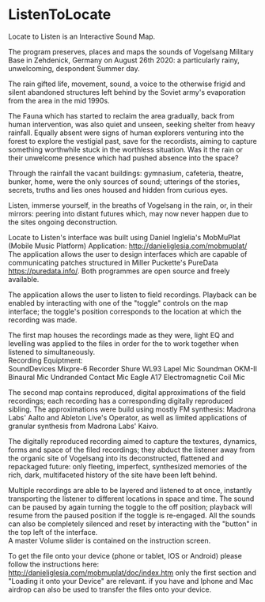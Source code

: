   # ListenToLocate

  Locate to Listen is an Interactive Sound Map. 

  The program preserves, places and maps the sounds of Vogelsang Military Base in Zehdenick, Germany on August 26th 2020: a particularly rainy, unwelcoming, despondent Summer day.

  The rain gifted life, movement, sound, a voice to the otherwise frigid and silent abandoned structures left behind by the Soviet army's evaporation from the area in the mid 1990s. 

  The Fauna which has started to reclaim the area gradually, back from human intervention, was also quiet and unseen, seeking shelter from heavy rainfall. Equally absent were signs of human explorers venturing into the forest to explore the vestigial past, save for the recordists, aiming to capture something worthwhile stuck in the worthless situation. Was it the rain or their unwelcome presence which had pushed absence into the space?  

  Through the rainfall the vacant buildings: gymnasium, cafeteria, theatre, bunker, home, were the only sources of sound; utterings of the stories, secrets, truths and lies ones housed and hidden from curious eyes. 

  Listen, immerse yourself, in the breaths of Vogelsang in the rain, or, in their mirrors: peering into distant futures which, may now never happen due to the sites ongoing deconstruction. 

  Locate to Listen's interface was built using Daniel Inglelia's MobMuPlat (Mobile Music Platform) Application: http://danieliglesia.com/mobmuplat/
  The application allows the user to design interfaces which are capable of communicating patches structured in Miller Puckette's PureData https://puredata.info/.
  Both programmes are open source and freely available. 

  The application allows the user to listen to field recordings. Playback can be enabled by interacting with one of the "toggle" controls on the map interface; the toggle's position corresponds to the location at which the recording was made.

  The first map houses the recordings made as they were, light EQ and levelling was applied to the files in order for the to work together when listened to simultaneously.  
  Recording Equiptment:  
  SoundDevices Mixpre-6 Recorder
  Shure WL93 Lapel Mic
  Soundman OKM-II Binaural Mic
  Undranded Contact Mic
  Eagle A17 Electromagnetic Coil Mic

  The second map contains reproduced, digital approximations of the field recordings; each recording has a corresponding digitally reproduced sibling. The approximations were build using mostly FM synthesis: Madrona Labs' Aalto and Ableton Live's Operator, as well as limited applications of granular synthesis from Madrona Labs' Kaivo.   

  The digitally reproduced recording aimed to capture the textures, dynamics, forms and space of the filed recordings; they abduct the listener away from the organic site of Vogelsang into its deconstructed, flattened and repackaged future: only fleeting, imperfect, synthesized memories of the rich, dark, multifaceted history of the site have been left behind.  

  Multiple recordings are able to be layered and listened to at once, instantly transporting the listener to different locations in space and time. 
  The sound can be paused by again turning the toggle to the off position; playback will resume from the paused position if the toggle is re-engaged. All the sounds can also be completely silenced and reset by interacting with the "button" in the top left of the interface.  
  A master Volume slider is contained on the instruction screen. 

  To get the file onto your device (phone or tablet, IOS or Android) please follow the instructions here:
  http://danieliglesia.com/mobmuplat/doc/index.htm
  only the first section and "Loading it onto your Device" are relevant.
  if you have and Iphone and Mac airdrop can also be used to transfer the files onto your device. 




